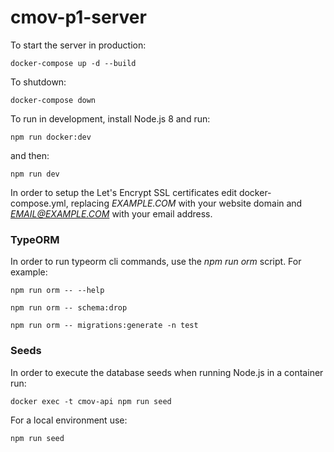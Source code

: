 # cmov-p1-server

To start the server in production:
```
docker-compose up -d --build
```

To shutdown:
```
docker-compose down
```

To run in development, install Node.js 8 and run:

```
npm run docker:dev
```

and then:
```
npm run dev
```

In order to setup the Let's Encrypt SSL certificates edit docker-compose.yml, replacing *EXAMPLE.COM* with your website domain and *EMAIL@EXAMPLE.COM* with your email address.

### TypeORM

In order to run typeorm cli commands, use the *npm run orm* script.
For example:

```npm run orm -- --help```

```npm run orm -- schema:drop```

```npm run orm -- migrations:generate -n test```


### Seeds
In order to execute the database seeds when running Node.js in a container run:

```
docker exec -t cmov-api npm run seed
```

For a local environment use:
```
npm run seed
```